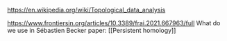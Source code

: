https://en.wikipedia.org/wiki/Topological_data_analysis

https://www.frontiersin.org/articles/10.3389/frai.2021.667963/full
What do we use in Sébastien Becker paper: 
[[Persistent homology]]